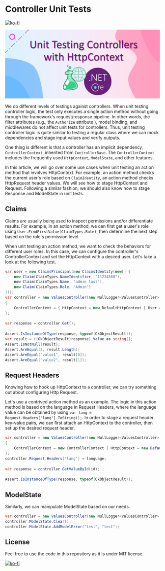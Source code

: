 # Controller Unit Tests

[![ko-fi](https://ko-fi.com/img/githubbutton_sm.svg)](https://ko-fi.com/I3I63W4OK)

![controller tests](./controller-test.png)

We do different levels of testings against controllers. When unit testing controller logic, the test only executes a single action method without going through the framework's request/response pipeline. In other words, the filter attributes (e.g., the `Authorize` attribute ), model binding, and middlewares do not affect unit tests for controllers. Thus, unit testing controller logic is quite similar to testing a regular class where we can mock dependencies and stage input values and verify outputs.

One thing is different is that a controller has an implicit dependency, `ControllerContext`, inherited from `ControllerBase`. The `ControllerContext` includes the frequently used `HttpContext`, `ModelState`, and other features.

In this article, we will go over some use cases when unit testing an action method that involves HttpContext. For example, an action method checks the current user's role based on `ClaimIdentity`, an action method checks HttpRequest header values. We will see how to stage HttpContext and Request. Following a similar fashion, we should also know how to stage Response and ModelState in unit tests.

## Claims

Claims are usually being used to inspect permissions and/or differentiate results. For example, in an action method, we can first get a user's role using `User.FindFirstValue(ClaimTypes.Role)`, then determine the next step based on the role's permission level.

When unit testing an action method, we want to check the behaviors for different user roles. In this case, we can configure the controller's ControllerContext and set the HttpContext with a desired user. Let's take a look at the following test.

```csharp
var user = new ClaimsPrincipal(new ClaimsIdentity(new[] {
    new Claim(ClaimTypes.NameIdentifier, "11234568"),
    new Claim(ClaimTypes.Name, "admin last"),
    new Claim(ClaimTypes.Role, "Admin")
}));
var controller = new ValuesController(new NullLogger<ValuesController>())
{
    ControllerContext = { HttpContext = new DefaultHttpContext { User = user } }
};

var response = controller.Get();

Assert.IsInstanceOfType(response, typeof(OkObjectResult));
var result = ((OkObjectResult)response).Value as string[];
Assert.IsNotNull(result);
Assert.AreEqual(2, result.Length);
Assert.AreEqual("value1", result[0]);
Assert.AreEqual("value2", result[1]);
```

## Request Headers

Knowing how to hook up HttpContext to a controller, we can try something out about configuring Http Request.

Let's use a contrived action method as an example. The logic in this action method is based on the language in Request Headers, where the language value can be obtained by using `var lang = Request.Headers["lang"].ToString();`. In order to stage a request header key-value pairs, we can first attach an HttpContext to the controller, then set up the desired request header.

```csharp
var controller = new ValuesController(new NullLogger<ValuesController>())
{
    ControllerContext = new ControllerContext { HttpContext = new DefaultHttpContext() }
};
controller.Request.Headers["lang"] = language;

var response = controller.GetValueById(id);

Assert.IsInstanceOfType(response, typeof(OkObjectResult));
```

## ModelState

Similarly, we can manipulate ModelState based on our needs.

```csharp
var controller = new ValuesController(new NullLogger<ValuesController>());
controller.ModelState.Clear();
controller.ModelState.AddModelError("test", "test");
```

## License

Feel free to use the code in this repository as it is under MIT license.

[![ko-fi](https://ko-fi.com/img/githubbutton_sm.svg)](https://ko-fi.com/I3I63W4OK)
